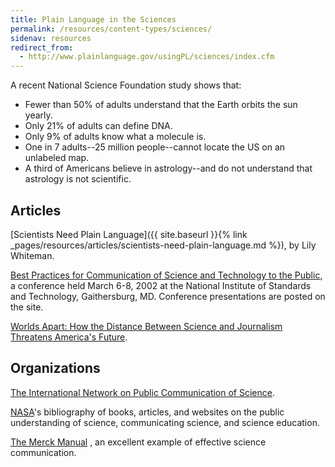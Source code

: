 ```yaml
---
title: Plain Language in the Sciences
permalink: /resources/content-types/sciences/
sidenav: resources
redirect_from:
  - http://www.plainlanguage.gov/usingPL/sciences/index.cfm
---
```


A recent National Science Foundation study shows that:

- Fewer than 50% of adults understand that the Earth orbits the sun yearly.
- Only 21% of adults can define DNA.
- Only 9% of adults know what a molecule is.
- One in 7 adults--25 million people--cannot locate the US on an unlabeled map.
- A third of Americans believe in astrology--and do not understand that astrology is not scientific.

## Articles

[Scientists Need Plain Language]({{ site.baseurl }}{% link _pages/resources/articles/scientists-need-plain-language.md %}), by Lily Whiteman.

[Best Practices for Communication of Science and Technology to the Public](http://www.bestpractices.nist.gov/practices.html), a conference held March 6-8, 2002 at the National Institute of Standards and Technology, Gaithersburg, MD. Conference presentations are posted on the site.

[Worlds Apart: How the Distance Between Science and Journalism Threatens America's Future](http://www.firstamendmentcenter.org/publications/worldsapart).

## Organizations

[The International Network on Public Communication of Science](http://psci-com.ac.uk/browse/indices/c.html).

[NASA](http://www.hq.nasa.gov/office/hqlibrary/pathfinders/edusci.htm#web)'s bibliography of books, articles, and websites on the public understanding of science, communicating science, and science education.

[The Merck Manual](http://www.merck.com/mmhe/index.html) , an excellent example of effective science communication.
